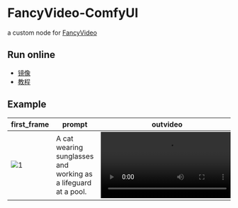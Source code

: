 # FancyVideo-ComfyUI
a custom node for [FancyVideo](https://github.com/360CVGroup/FancyVideo)

## Run online
- [镜像](https://www.xiangongyun.com/image/detail/f19243de-f62b-435e-96fc-ce29acbedd85)
- [教程](https://b23.tv/BMu5AkH)

## Example

first_frame | prompt | outvideo
--- | --- | --- 
![1](https://github.com/user-attachments/assets/0a4a422d-8d37-4b1a-8272-a7c46c7ceed8) | A cat wearing sunglasses and working as a lifeguard at a pool. | <video src="https://github.com/user-attachments/assets/45bda6a4-0244-4218-90ab-0337a731074c" />
